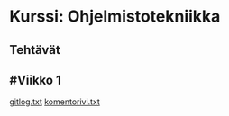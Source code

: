 # Kurssi: Ohjelmistotekniikka
## Tehtävät
## #Viikko 1
[gitlog.txt](gitlog.txt)
[komentorivi.txt](komentorivi.txt)
